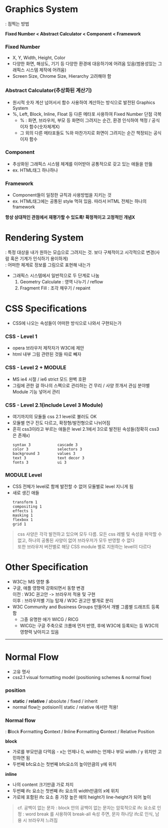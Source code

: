 # Graphics System
: 점찍는 방법


**Fixed Number < Abstract Calculator < Component < Framework**

### Fixed Number
- X, Y, Width, Height, Color
- 다양한 화면, 해상도, 기기 등 다양한 환경에 대응하기에 어려움 있음(범용성있는 그래픽스 시스템 제작에 어려움)
- Screen Size, Chrome Size, Hierarchy 고려해야 함

### Abstract Calculator(추상화된 계산기)
- 원시적 숫자 계산 넘어서서 함수 사용하여 계산하는 방식으로 발전된 Graphics System
- %, Left, Block, Inline, Float 등 다른 메타포 사용하여 Fixed Number 단점 극복  
  - % : 화면, 브라우저, 부모 등 화면이 그려지는 순간, 환경 인식하여 책정 / 공식이자 함수(숫자체계X)
  - 그 외의 다른 메타포들도 %와 마찬가지로 화면이 그려지는 순간 책정되는 공식이자 함수

### Component
- 추상화된 그래픽스 시스템 체계를 이어받아 공통적으로 갖고 있는 애들을 만듦
- ex. HTML태그 하나하나

### Framework
- Component들이 일정한 규칙과 사용방법을 지키는 것
- ex. HTML태그에는 공통된 style 먹혀 있음. 따라서 HTML 전체는 하나의 framework



**항상 상대적인 관점에서 재평가할 수 있도록! 확정적이고 고정적인 개념X**


# Rendering System
: 특정 대상을 내가 원하는 모습으로 그려지는 것. 보다 구체적이고 시각적으로 변경(사람 혹은 기계가 인식하기 용이하게)   
: 어떠한 체계로 정보를 그림으로 표현해 내는가  

- 그래픽스 시스템에서 일반적으로 두 단계로 나눔  
  1. Geometry Calculate : 영역 나누기 / reflow  
  2. Fragment Fill : 조각 채우기 / repaint  


# CSS Specifications
- CSS에 나오는 속성들이 어떠한 방식으로 나와서 구현되는가

### CSS - Level 1
- opera 브라우저 제작자가 W3C에 제안
- html 내부 그림 관련된 것들 따로 빼자

### CSS - Level 2 + MODULE
- MS ie4 시절 / ie6 strict 모드 완벽 호환
- 그림에 관한 걸 하나의 스펙으로 관리하는 건 무리 / 사양 쪼개서 관심 분야별 Module 기능 넣어서 관리

### CSS - Level 2.1(include Level 3 Module)
- 여기까지의 모듈들 css 2.1 level로 불러도 OK
- 모듈별 연구 진도 다르고, 확정형/발전형으로 나뉘어짐
- 흔히 css3이라고 부르는 애들은 level 2.1에서 3으로 발전된 속성들(정확히 css3은 존재x)
  ```
  syntax 3            cascade 3
  color 3             selectors 3
  background 3        values 3
  text 3              text decor 3
  fonts 3             ui 3
  ```
### MODULE Level
- CSS 전체가 level로 함께 발전할 수 없어 모듈별로 level 지니게 됨
- 새로 생긴 애들
  ```
  transform 1
  compositing 1
  effects 1
  masking 1
  flexbox 1
  grid 1
  ```

> css 사양은 각각 발전하고 있으며 모두 다름. 모든 css 레벨 및 속성을 파악할 수 없고, 하나의 공통된 사양이 없어 브라우저가 모두 반영할 수 없다  
> 또한 브라우저 버전별로 해당 CSS module 별로 지원하는 level이 다르다


# Other Specification
- W3C는 MS 영향 多
- 구글, 애플 영향력 강화되면서 동향 변경  
  이전 : W3C 권고안 -> 브라우저 적용 및 구현  
  이후 : 브라우저별 기능 탑재 / W3C 권고안 별개로 분리  
- W3C Community and Business Groups 만들어서 개별 그룹별 드래프트 등록 함
  - 그중 유명한 애가 WICG / RICG 
  - WICG는 구글 주축으로 크롬에 먼저 반영, 후에 W3C에 등록되는 등 W3C의 영향력 낮아지고 있음

- - - 

# Normal Flow
- 고유 명사
- css2.1 visual formatting model (positioning schemes & normal flow)

### position
- **static** / **relative** / absolute / fixed / inherit
- normal flow는 potision이 static / relative 에서만 적용!

### Normal flow
: **B**lock **F**ormatting **C**ontext / **I**nline **F**ormatting **C**ontext / Relative Position  

**block**
- 가로를 부모만큼 다먹음  - x는 언제나 0, width는 언제나 부모 width / y 위치만 고민하면 됨  
- 두번째 bfc요소는 첫번째 bfc요소의 높이만큼의 y에 위치

**inline**
- 나의 content 크기만큼 가로 차지
- 두번째 ifc 요소는 첫번째 ifc 요소의 width만큼의 x에 위치
- 가로에 포함된 ifc 요소 중 가장 높은 애의 height가 line-height가 되어 높이

> cf. 공백이 없는 문자
> : block 안의 공백이 없는 문자는 암묵적으로 ifc 요소로 인정
> : word break 를 사용하여 break-all 속성 주면, 문자 하나당 ifc로 인식, 남용 시 브라우저 느려짐

